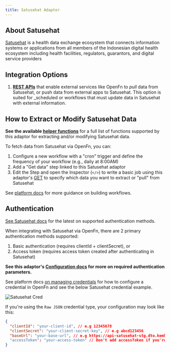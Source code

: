 ```yaml
---
title: Satusehat Adaptor
---
```


## About Satusehat

[Satusehat](https://satusehat.kemkes.go.id/platform/docs/id/playbook/introduction/)
is a health data exchange ecosystem that connects information systems or
applications from all members of the Indonesian digital health ecosystem
including health facilities, regulators, guarantors, and digital service
providers

## Integration Options

1. **[REST APIs](https://satusehat.kemkes.go.id/platform/docs/id/postman-workshop/)**
   that enable external services like OpenFn to _pull_ data from Satusehat, or
   push data from external apps to Satusehat. This option is suited for
   \_scheduled or workflows that must update data in Satusehat with external
   information.

## How to Extract or Modify Satusehat Data

**See the available [helper functions](/adaptors/packages/satusehat-docs)** for
a full list of functions supported by this adaptor for extracting and/or
modifying Satusehat data.

To fetch data from Satusehat via OpenFn, you can:

1. Configure a new workflow with a "cron" trigger and define the frequency of
   your workflow (e.g., daily at 8:00AM)
2. Add a "Get data" step linked to this Satusehat adaptor
3. Edit the Step and open the Inspector (`</>`) to write a basic job using this
   adaptor's [GET](/adaptors/packages/satusehat-docs#get) to specify which data
   you want to extract or "pull" from Satusehat

See [platform docs](/documentation/build/workflows) for more guidance on
building workflows.

## Authentication

[See Satusehat docs](https://satusehat.kemkes.go.id/platform/docs/id/api-catalogue/authentication/)
for the latest on supported authentication methods.

When integrating with Satusehat via OpenFn, there are 2 primary authentication
methods supported:

1. Basic authentication (requires clientId + clientSecret), or
2. Access token (requires access token created after authenticating in
   Satusehat)

**See this adaptor's
[Configuration docs](/adaptors/packages/satusehat-configuration-schema) for more
on required authentication parameters.**

See platform docs
[on managing credentials](/documentation/manage-projects/manage-credentials) for
how to configure a credential in OpenFn and see the below Satusehat credential
example.

![Satusehat Cred](/img/satusehat_credential_edit.png)

If you're using the `Raw JSON` credential type, your configuration may look like
this:

```json
{
  "clientId": "your-client-id", // e.g 12345678
  "clientSecret": "your-client-secret-key", // e.g abcd123456
  "baseUrl": "your-base-url", // e.g https://api-satusehat-stg.dto.kemkes.go.id
  "accessToken": "your-access-token" // Don't add accessToken if you're using client secret and client id
}
```
